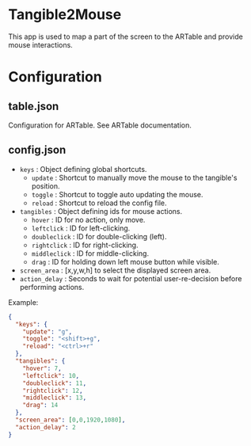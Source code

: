 # Tangible2Mouse
This app is used to map a part of the screen 
to the ARTable and provide mouse interactions.

# Configuration

## table.json
Configuration for ARTable. See ARTable documentation.

## config.json
* `keys` : Object defining global shortcuts.
    * `update` : Shortcut to manually move the mouse to the 
      tangible's position.
    * `toggle` : Shortcut to toggle auto updating the mouse.
    * `reload` : Shortcut to reload the config file.
* `tangibles` : Object defining ids for mouse actions.
    * `hover` : ID for no action, only move.
    * `leftclick` : ID for left-clicking.
    * `doubleclick` :  ID for double-clicking (left).
    * `rightclick` : ID for right-clicking.
    * `middleclick` : ID for middle-clicking.
    * `drag` : ID for holding down left mouse button while visible.
* `screen_area` : [x,y,w,h] to select the displayed screen area. 
* `action_delay` : Seconds to wait for potential user-re-decision
  before performing actions. 

Example:
```json
{
  "keys": {
    "update": "g",
    "toggle": "<shift>+g",
    "reload": "<ctrl>+r"
  },
  "tangibles": {
    "hover": 7,
    "leftclick": 10,
    "doubleclick": 11,
    "rightclick": 12,
    "middleclick": 13,
    "drag": 14
  },
  "screen_area": [0,0,1920,1080],
  "action_delay": 2
}
```